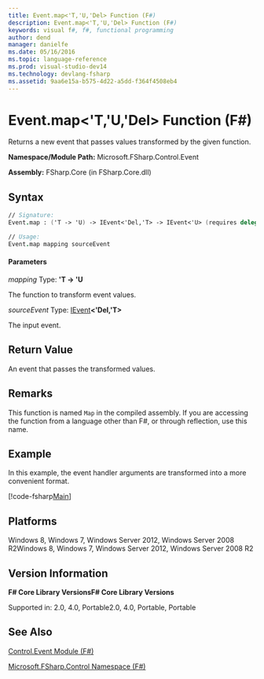 ```yaml
---
title: Event.map<'T,'U,'Del> Function (F#)
description: Event.map<'T,'U,'Del> Function (F#)
keywords: visual f#, f#, functional programming
author: dend
manager: danielfe
ms.date: 05/16/2016
ms.topic: language-reference
ms.prod: visual-studio-dev14
ms.technology: devlang-fsharp
ms.assetid: 9aa6e15a-b575-4d22-a5dd-f364f4508eb4 
---
```


# Event.map<'T,'U,'Del> Function (F#)

Returns a new event that passes values transformed by the given function.

**Namespace/Module Path:** Microsoft.FSharp.Control.Event

**Assembly:** FSharp.Core (in FSharp.Core.dll)


## Syntax

```fsharp
// Signature:
Event.map : ('T -> 'U) -> IEvent<'Del,'T> -> IEvent<'U> (requires delegate)

// Usage:
Event.map mapping sourceEvent
```

#### Parameters
*mapping*
Type: **'T -&gt; 'U**


The function to transform event values.


*sourceEvent*
Type: [IEvent](https://msdn.microsoft.com/library/8dbca0df-f8a1-40bd-8d50-aa26f6a8b862)**&lt;'Del,'T&gt;**


The input event.

## Return Value

An event that passes the transformed values.

## Remarks
This function is named `Map` in the compiled assembly. If you are accessing the function from a language other than F#, or through reflection, use this name.

## Example

In this example, the event handler arguments are transformed into a more convenient format.

[!code-fsharp[Main](~/samples/snippets/fsharp/events/snippet4.fs)]

## Platforms
Windows 8, Windows 7, Windows Server 2012, Windows Server 2008 R2Windows 8, Windows 7, Windows Server 2012, Windows Server 2008 R2


## Version Information
**F# Core Library VersionsF# Core Library Versions**

Supported in: 2.0, 4.0, Portable2.0, 4.0, Portable, Portable

## See Also
[Control.Event Module &#40;F&#35;&#41;](Control.Event-Module-%5BFSharp%5D.md)

[Microsoft.FSharp.Control Namespace &#40;F&#35;&#41;](Microsoft.FSharp.Control-Namespace-%5BFSharp%5D.md)